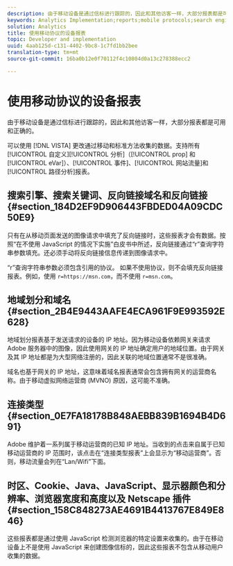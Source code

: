 ```yaml
---
description: 由于移动设备是通过信标进行跟踪的，因此和其他访客一样，大部分报表都是可用和正确的。
keywords: Analytics Implementation;reports;mobile protocols;search engines;search keywords;referring domains;referrers;geosegmentation;domains;connection type;time zone;cookies;java;javascript;monitor colors;monitor resolution;browser width;height;netscape plug-in
solution: Analytics
title: 使用移动协议的设备报表
topic: Developer and implementation
uuid: 4aab125d-c131-4402-9bc8-1c7fd1bb2bee
translation-type: tm+mt
source-git-commit: 16ba0b12e0f70112f4c10804d0a13c278388ecc2

---
```



# 使用移动协议的设备报表

由于移动设备是通过信标进行跟踪的，因此和其他访客一样，大部分报表都是可用和正确的。

可以使用 [!DNL VISTA] 更改通过移动和标准方法收集的数据。支持所有[!UICONTROL 自定义][!UICONTROL 分析]（[!UICONTROL prop] 和 [!UICONTROL eVar]）、[!UICONTROL 事件]、[!UICONTROL 网站流量]和[!UICONTROL 路径分析]报表。

## 搜索引擎、搜索关键词、反向链接域名和反向链接 {#section_184D2EF9D906443FBDED04A09CDC50E9}

只有在从移动页面发送的图像请求中填充了反向链接时，这些报表才会有数据。按照“在不使用 JavaScript 的情况下实施”白皮书中所述，反向链接通过“r”查询字符串参数填充。还必须手动将反向链接信息传递到图像请求中。

“r”查询字符串参数必须包含引用的协议。 如果不使用协议，则不会填充反向链接报表。例如，使用 `r=https://msn.com`，而不使用 `r=msn.com`。

## 地域划分和域名 {#section_2B4E9443AAFE4ECA961F9E993592E628}

地域划分报表基于发送请求的设备的 IP 地址。因为移动设备依赖网关来请求 Adobe 服务器中的图像，因此使用网关的 IP 地址确定用户的地域位置。由于网关及其 IP 地址都是为大型网络注册的，因此关联的地域位置通常不是很准确。

域名也基于网关的 IP 地址，这意味着域名报表通常会包含拥有网关的运营商名称。由于移动虚拟网络运营商 (MVNO) 原因，这可能不准确。

## 连接类型 {#section_0E7FA18178B848AEBB839B1694B4D691}

Adobe 维护着一系列属于移动运营商的已知 IP 地址。当收到的点击来自属于已知移动运营商的 IP 范围时，该点击在“连接类型报表”上会显示为“移动运营商”。否则，移动流量会列在“Lan/Wifi”下面。

## 时区、Cookie、Java、JavaScript、显示器颜色和分辨率、浏览器宽度和高度以及 Netscape 插件 {#section_158C848273AE4691B4413767E849E846}

这些报表都是通过使用 JavaScript 检测浏览器的特定设置来收集的。由于在移动设备上不是使用 JavaScript 来创建图像信标的，因此这些报表不包含从移动用户收集的数据。
